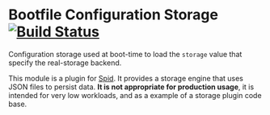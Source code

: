 Bootfile Configuration Storage [![Build Status](https://travis-ci.org/spidapp/spid-storage-configuration-bootfile.svg?branch=master)](https://travis-ci.org/spidapp/spid-storage-configuration-bootfile)
=========================================

Configuration storage used at boot-time to load the `storage` value that specify the real-storage backend.

This module is a plugin for [Spid](https://github.com/spidapp/). It provides a storage engine that uses JSON files to persist data. **It is not appropriate for production usage**, it is intended for very low workloads, and as a example of a storage plugin code base.
